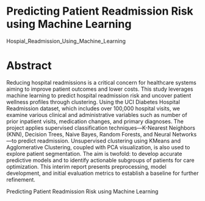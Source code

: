 # Predicting Patient Readmission Risk using Machine Learning 
Hospial_Readmission_Using_Machine_Learning

# Abstract
Reducing hospital readmissions is a critical concern for healthcare systems aiming to improve patient outcomes and lower costs. This study leverages machine learning to predict hospital readmission risk and uncover patient wellness profiles through clustering. Using the UCI Diabetes Hospital Readmission dataset, which includes over 100,000 hospital visits, we examine various clinical and administrative variables such as number of prior inpatient visits, medication changes, and primary diagnoses. The project applies supervised classification techniques—K-Nearest Neighbors (KNN), Decision Trees, Naive Bayes, Random Forests, and Neural Networks—to predict readmission. Unsupervised clustering using KMeans and Agglomerative Clustering, coupled with PCA visualization, is also used to explore patient segmentation. The aim is twofold: to develop accurate predictive models and to identify actionable subgroups of patients for care optimization. This interim report presents preprocessing, model development, and initial evaluation metrics to establish a baseline for further refinement.

Predicting Patient Readmission Risk using Machine Learning 

